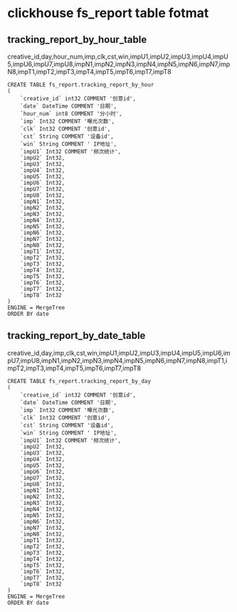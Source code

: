# clickhouse fs_report table fotmat

## tracking_report_by_hour_table
creative_id,day,hour_num,imp,clk,cst,win,impU1,impU2,impU3,impU4,impU5,impU6,impU7,impU8,impN1,impN2,impN3,impN4,impN5,impN6,impN7,impN8,impT1,impT2,impT3,impT4,impT5,impT6,impT7,impT8

```
CREATE TABLE fs_report.tracking_report_by_hour
(
    `creative_id` int32 COMMENT '创意id',
    `date` DateTime COMMENT '日期',
    `hour_num` int8 COMMENT '分小时',
    `imp` Int32 COMMENT '曝光次数',
    `clk` Int32 COMMENT '创意id',
    `cst` String COMMENT '设备id',
    `win` String COMMENT ' IP地址',
    `impU1` Int32 COMMENT '频次统计',
    `impU2` Int32,
    `impU3` Int32,
    `impU4` Int32,
    `impU5` Int32,
    `impU6` Int32,
    `impU7` Int32,
    `impU8` Int32,
    `impN1` Int32,
    `impN2` Int32,
    `impN3` Int32,
    `impN4` Int32,
    `impN5` Int32,
    `impN6` Int32,
    `impN7` Int32,
    `impN8` Int32,
    `impT1` Int32,
    `impT2` Int32,
    `impT3` Int32,
    `impT4` Int32,
    `impT5` Int32,
    `impT6` Int32,
    `impT7` Int32,
    `impT8` Int32
)
ENGINE = MergeTree
ORDER BY date
```



## tracking_report_by_date_table
creative_id,day,imp,clk,cst,win,impU1,impU2,impU3,impU4,impU5,impU6,impU7,impU8,impN1,impN2,impN3,impN4,impN5,impN6,impN7,impN8,impT1,impT2,impT3,impT4,impT5,impT6,impT7,impT8

```
CREATE TABLE fs_report.tracking_report_by_day
(
    `creative_id` int32 COMMENT '创意id',
    `date` DateTime COMMENT '日期',
    `imp` Int32 COMMENT '曝光次数',
    `clk` Int32 COMMENT '创意id',
    `cst` String COMMENT '设备id',
    `win` String COMMENT ' IP地址',
    `impU1` Int32 COMMENT '频次统计',
    `impU2` Int32,
    `impU3` Int32,
    `impU4` Int32,
    `impU5` Int32,
    `impU6` Int32,
    `impU7` Int32,
    `impU8` Int32,
    `impN1` Int32,
    `impN2` Int32,
    `impN3` Int32,
    `impN4` Int32,
    `impN5` Int32,
    `impN6` Int32,
    `impN7` Int32,
    `impN8` Int32,
    `impT1` Int32,
    `impT2` Int32,
    `impT3` Int32,
    `impT4` Int32,
    `impT5` Int32,
    `impT6` Int32,
    `impT7` Int32,
    `impT8` Int32
)
ENGINE = MergeTree
ORDER BY date
```